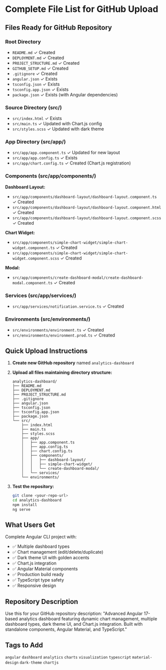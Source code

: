 # Complete File List for GitHub Upload

## Files Ready for GitHub Repository

### Root Directory
- `README.md` ✓ Created
- `DEPLOYMENT.md` ✓ Created  
- `PROJECT_STRUCTURE.md` ✓ Created
- `GITHUB_SETUP.md` ✓ Created
- `.gitignore` ✓ Created
- `angular.json` ✓ Exists
- `tsconfig.json` ✓ Exists
- `tsconfig.app.json` ✓ Exists
- `package.json` ✓ Exists (with Angular dependencies)

### Source Directory (src/)
- `src/index.html` ✓ Exists
- `src/main.ts` ✓ Updated with Chart.js config
- `src/styles.scss` ✓ Updated with dark theme

### App Directory (src/app/)
- `src/app/app.component.ts` ✓ Updated for new layout
- `src/app/app.config.ts` ✓ Exists
- `src/app/chart.config.ts` ✓ Created (Chart.js registration)

### Components (src/app/components/)
**Dashboard Layout:**
- `src/app/components/dashboard-layout/dashboard-layout.component.ts` ✓ Created
- `src/app/components/dashboard-layout/dashboard-layout.component.html` ✓ Created
- `src/app/components/dashboard-layout/dashboard-layout.component.scss` ✓ Created

**Chart Widget:**
- `src/app/components/simple-chart-widget/simple-chart-widget.component.ts` ✓ Created
- `src/app/components/simple-chart-widget/simple-chart-widget.component.scss` ✓ Created

**Modal:**
- `src/app/components/create-dashboard-modal/create-dashboard-modal.component.ts` ✓ Created

### Services (src/app/services/)
- `src/app/services/notification.service.ts` ✓ Created

### Environments (src/environments/)
- `src/environments/environment.ts` ✓ Created
- `src/environments/environment.prod.ts` ✓ Created

## Quick Upload Instructions

1. **Create new GitHub repository** named `analytics-dashboard`

2. **Upload all files maintaining directory structure:**
   ```
   analytics-dashboard/
   ├── README.md
   ├── DEPLOYMENT.md
   ├── PROJECT_STRUCTURE.md
   ├── .gitignore
   ├── angular.json
   ├── tsconfig.json
   ├── tsconfig.app.json
   ├── package.json
   └── src/
       ├── index.html
       ├── main.ts
       ├── styles.scss
       ├── app/
       │   ├── app.component.ts
       │   ├── app.config.ts
       │   ├── chart.config.ts
       │   ├── components/
       │   │   ├── dashboard-layout/
       │   │   ├── simple-chart-widget/
       │   │   └── create-dashboard-modal/
       │   └── services/
       └── environments/
   ```

3. **Test the repository:**
   ```bash
   git clone <your-repo-url>
   cd analytics-dashboard
   npm install
   ng serve
   ```

## What Users Get

Complete Angular CLI project with:
- ✅ Multiple dashboard types
- ✅ Chart management (edit/delete/duplicate)
- ✅ Dark theme UI with golden accents
- ✅ Chart.js integration
- ✅ Angular Material components
- ✅ Production build ready
- ✅ TypeScript type safety
- ✅ Responsive design

## Repository Description

Use this for your GitHub repository description:
"Advanced Angular 17-based analytics dashboard featuring dynamic chart management, multiple dashboard types, dark theme UI, and Chart.js integration. Built with standalone components, Angular Material, and TypeScript."

## Tags to Add
`angular` `dashboard` `analytics` `charts` `visualization` `typescript` `material-design` `dark-theme` `chartjs`